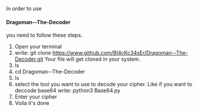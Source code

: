 In order to use <h4>Dragoman--The-Decoder</h4> you need to follow these steps.

1. Open your terminal
2. write: git clone https://www.github.com/Bl4cKc34sEr/Dragoman--The-Decoder.git
Your file will get cloned in your system.
3. ls
4. cd Dragoman--The-Decoder
5. ls
6. select the tool you want to use to decode your cipher. Like if you want to deccode base64 write: python3 Base64.py
7. Enter your cipher
8. Voila it's done
